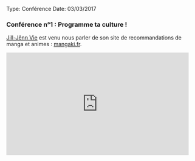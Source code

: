 Type:           Conférence
Date:           03/03/2017

### Conférence n°1 : Programme ta culture !

[Jill-Jênn Vie](http://jill-jenn.net/) est venu nous parler de son site de recommandations de manga et animes : [mangaki.fr](https://mangaki.fr/).
<iframe width="480" height="270" src="https://www.youtube.com/embed/rFZVTruB0pM" frameborder="0" allowfullscreen></iframe>
